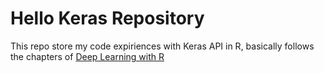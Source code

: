 # Hello Keras Repository

This repo store my code expiriences with Keras API in R, basically follows the chapters of [Deep Learning with R](https://www.amazon.com.br/Deep-Learning-R_p1-Joseph-Allaire/dp/161729554X?tag=goog0ef-20&smid=A1ZZFT5FULY4LN&ascsubtag=go_1157433115_58530734048_257324212232_pla-301112824450_c_)

